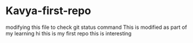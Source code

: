 # Kavya-first-repo
modifying this file to check git status command
This is modified as part of my learning
hi this is my first repo 
this is interesting 
